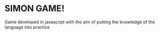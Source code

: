 # SIMON GAME!
Game developed in javascript with the aim of putting the knowledge of the language into practice

